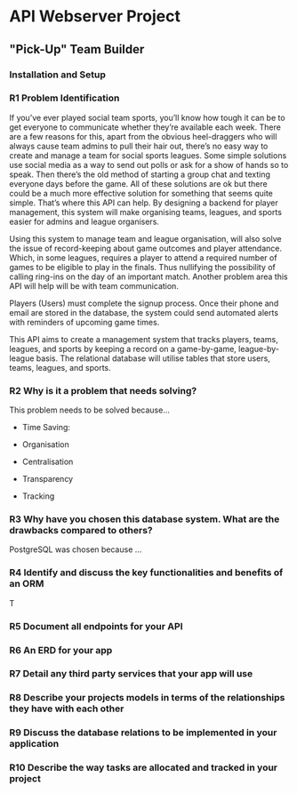 # API Webserver Project
## "Pick-Up" Team Builder

### Installation and Setup




### R1 Problem Identification

If you’ve ever played social team sports, you’ll know how tough it can be to get everyone to communicate whether they’re available each week. There are a few reasons for this, apart from the obvious heel-draggers who will always cause team admins to pull their hair out, there’s no easy way to create and manage a team for social sports leagues. Some simple solutions use social media as a way to send out polls or ask for a show of hands so to speak. Then there’s the old method of starting a group chat and texting everyone days before the game. All of these solutions are ok but there could be a much more effective solution for something that seems quite simple. That’s where this API can help. By designing a backend for player management, this system will make organising teams, leagues, and sports easier for admins and league organisers. 

Using this system to manage team and league organisation, will also solve the issue of record-keeping about game outcomes and player attendance. Which, in some leagues, requires a player to attend a required number of games to be eligible to play in the finals. Thus nullifying the possibility of calling ring-ins on the day of an important match. Another problem area this API will help will be with team communication. 

Players (Users) must complete the signup process. Once their phone and email are stored in the database, the system could send automated alerts with reminders of upcoming game times. 

This API aims to create a management system that tracks players, teams, leagues, and sports by keeping a record on a game-by-game, league-by-league basis. The relational database will utilise tables that store users, teams, leagues, and sports.
 

### R2 Why is it a problem that needs solving?

This problem needs to be solved because...

- Time Saving:

- Organisation

- Centralisation

- Transparency

- Tracking

### R3 Why have you chosen this database system. What are the drawbacks compared to others?

PostgreSQL was chosen because ...

### R4 Identify and discuss the key functionalities and benefits of an ORM

T

### R5 Document all endpoints for your API

### R6 An ERD for your app

### R7 Detail any third party services that your app will use

### R8 Describe your projects models in terms of the relationships they have with each other

### R9 Discuss the database relations to be implemented in your application

### R10 Describe the way tasks are allocated and tracked in your project